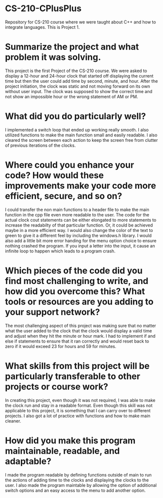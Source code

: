 # CS-210-CPlusPlus
Repository for CS-210 course where we were taught about C++ and how to integrate languages.
This is Project 1.

# Summarize the project and what problem it was solving.
This project is the first Project of the CS-210 course. We were asked to display a 12-hour and 24-hour clock that started off displaying the current time but then the user could add time by second, minute, and hour. After the project initiation, the clock was static and not moving forward on its own without user input. The clock was supposed to show the correct time and not show an impossible hour or the wrong statement of AM or PM.

# What did you do particularly well?
I implemented a switch loop that ended up working really smooth. I also utilized functions to make the main function small and easily readable. I also cleared the screen between each action to keep the screen free from clutter of previous iterations of the clocks.

# Where could you enhance your code? How would these improvements make your code more efficient, secure, and so on?
I could transfer the non main functions to a header file to make the main function in the cpp file even more readable to the user. The code for the actual clock cout statements can be either elongated to more statements to increase the readabilty of that particular function. Or, it could be achieved maybe in a more efficient way. I would also change the color of the text to green to give it a different feel by including the windows.h library. I would also add a little bit more error handing for the menu option choice to ensure nothing crashed the program. If you input a letter into the input, it cause an infinite loop to happen which leads to a program crash.

# Which pieces of the code did you find most challenging to write, and how did you overcome this? What tools or resources are you adding to your support network?
The most challenging aspect of this project was making sure that no matter what the user added to the clock that the clock would display a valid time and adjust when they hit the minute or hour mark. I had to implement if and else if statements to ensure that it ran correctly and would reset back to zero if it would exceed 23 for hours and 59 for minutes.

# What skills from this project will be particularly transferable to other projects or course work?
In creating this project, even though it was not required, I was able to make the clock run and stay in a readable format. Even though this skill was not applicable to this project, it is something that I can carry over to different projects. I also got a lot of practice with functions and how to make main cleaner. 

# How did you make this program maintainable, readable, and adaptable?
I made the program readable by defining functions outside of main to run the actions of adding time to the clocks and displaying the clocks to the user. I also made the program maintable by allowing the option of additional switch options and an easy access to the menu to add another option.
